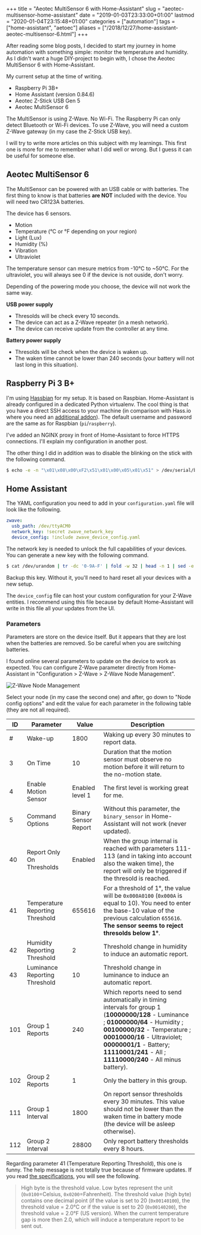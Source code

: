+++
title = "Aeotec MultiSensor 6 with Home-Assistant"
slug = "aeotec-multisensor-home-assistant"
date = "2019-01-03T23:33:00+01:00"
lastmod = "2020-01-04T23:15:48+01:00"
categories = ["automation"]
tags = ["home-assistant", "aetoec"]
aliases = ["/2018/12/27/home-assistant-aeotec-multisensor-6.html"]
+++

After reading some blog posts, I decided to start my journey in home automation with something simple: monitor the temperature and humidity. As I didn't want a huge DIY-project to begin with, I chose the Aeotec MultiSensor 6 with Home-Assistant.

My current setup at the time of writing.

- Raspberry Pi 3B+
- Home Assistant (version 0.84.6)
- Aeotec Z-Stick USB Gen 5
- Aeotec MultiSensor 6

The MultiSensor is using Z-Wave. No Wi-Fi. The Raspberry Pi can only detect Bluetooth or Wi-Fi devices. To use Z-Wave, you will need a custom Z-Wave gateway (in my case the Z-Stick USB key).

I will try to write more articles on this subject with my learnings. This first one is more for me to remember what I did well or wrong. But I guess it can be useful for someone else.

## Aeotec MultiSensor 6

The MultiSensor can be powered with an USB cable or with batteries. The first thing to know is that batteries **are NOT** included with the device. You will need two CR123A batteries.

The device has 6 sensors.

- Motion
- Temperature (°C or °F depending on your region)
- Light (Lux)
- Humidity (%)
- Vibration
- Ultraviolet

The temperature sensor can mesure metrics from -10°C to ~50°C. For the ultraviolet, you will always see 0 if the device is not ouside, don't worry.

Depending of the powering mode you choose, the device will not work the same way.

**USB power supply**

- Thresolds will be check every 10 seconds.
- The device can act as a Z-Wave repeater (in a mesh network).
- The device can receive update from the controller at any time.

**Battery power supply**

- Thresolds will be check when the device is waken up.
- The waken time cannot be lower than 240 seconds (your battery will not last long in this situation).

## Raspberry Pi 3 B+

I'm using [Hassbian](https://www.home-assistant.io/docs/installation/hassbian/installation/) for my setup. It is based on Raspbian. Home-Assistant is already configured in a dedicated Python virtualenv. The cool thing  is that you have a direct SSH access to your machine (in comparison with Hass.io where you need an [additional addon](https://www.home-assistant.io/addons/ssh/)). The default username and password are the same as for Raspbian (`pi`/`raspberry`).

I've added an NGINX proxy in front of Home-Assistant to force HTTPS connections. I'll explain my configuration in another post.

The other thing I did in addition was to disable the blinking on the stick with the following command.

```bash
$ echo -e -n "\x01\x08\x00\xF2\x51\x01\x00\x05\x01\x51" > /dev/serial/by-id/usb-0658_0200-if00
```

## Home Assistant

The YAML configuration you need to add in your `configuration.yaml` file will look like the following.

```yaml
zwave:
  usb_path: /dev/ttyACM0
  network_key: !secret zwave_network_key
  device_config: !include zwave_device_config.yaml
```

The network key is needed to unlock the full capabilities of your devices. You can generate a new key with the following command.

```bash
$ cat /dev/urandom | tr -dc '0-9A-F' | fold -w 32 | head -n 1 | sed -e 's/\(..\)/0x\1, /g' -e 's/, $//'
```

Backup this key. Without it, you'll need to hard reset all your devices with a new setup.

The `device_config` file can host your custom configuration for your Z-Wave entities. I recommend using this file because by default Home-Assistant will write in this file all your updates from the UI.

### Parameters

Parameters are store on the device itself. But it appears that they are lost when the batteries are removed. So be careful when you are switching batteries.

I found online several parameters to update on the device to work as expected. You can configure Z-Wave parameter directly from Home-Assistant in "Configuration > Z-Wave > Z-Wave Node Management".

![Z-Wave Node Management](/images/home-assistant/zwave-node-management.png)

Select your node (in my case the second one) and after, go down to "Node config options" and edit the value for each parameter in the following table (they are not all required).

| ID | Parameter | Value | Description |
|----|-----------|-------|-------------|
| # | Wake-up | 1800 | Waking up every 30 minutes to report data. |
| 3 | On Time | 10 | Duration that the motion sensor must observe no motion before it will return to the no-motion state. |
| 4 | Enable Motion Sensor | Enabled level 1 | The first level is working great for me. |
| 5 | Command Options | Binary Sensor Report | Without this parameter, the `binary_sensor` in Home-Assistant will not work (never updated). |
| 40 | Report Only On Thresholds | Enabled | When the group internal is reached with parameters 111-113 (and in taking into account also the waken time), the report will only be triggered if the thresold is reached. |
| 41 | Temperature Reporting Threshold | 655616 | For a threshold of 1°, the value will be `0x000A0100` (`0x000A` is equal to 10). You need to enter the base-10 value of the previous calculation `655616`. **The sensor seems to reject thresolds below 1°**. |
| 42 | Humidity Reporting Threshold | 2 | Threshold change in humidity to induce an automatic report. |
| 43 | Luminance Reporting Threshold | 10 | Threshold change in luminance to induce an automatic report. |
| 101 | Group 1 Reports | 240 | Which reports need to send automatically in timing intervals for group 1 (**10000000/128** - Luminance ; **01000000/64** - Humidity ; **00100000/32** - Temperature ; **00010000/16** - Ultraviolet; **00000001/1** - Battery; **11110001/241** - All ; **11110000/240** - All minus battery). |
| 102 | Group 2 Reports | 1 | Only the battery in this group. |
| 111 | Group 1 Interval | 1800 | On report sensor thresholds every 30 minutes. This value should not be lower than the waken time in battery mode (the device will be asleep otherwise). |
| 112 | Group 2 Interval | 28800 | Only report battery thresholds every 8 hours. |

Regarding parameter 41 (Temperature Reporting Threshold), this one is funny. The help message is not totally true because of firmware updates. If you read [the specifications](/data/aeotec-multisensor6-specs.pdf), you will see the following.

> High byte is the threshold value. Low bytes represent the unit (`0x0100`=Celsius, `0x0200`=Fahrenheit). The threshold value (high byte) contains one decimal point (if the value is set to 20 (`0x00140100`), the threshold value = 2.0°C or if the value is set to 20 (`0x00140200`), the threshold value = 2.0°F (US version). When the current temperature gap is more then 2.0, which will induce a temperature report to be sent out.
